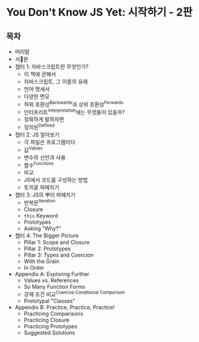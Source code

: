 # You Don't Know JS Yet: 시작하기 - 2판

## 목차

* 머리말
* 서문
* 챕터 1: 자바스크립트란 무엇인가?
    * 이 책에 관해서
    * 자바스크립트, 그 이름의 유래
    * 언어 명세서
    * 다양한 면모
    * 하위 호환성<sup>Backwards</sup>과 상위 호환성<sup>Forwards</sup>
    * 인터프리트<sup>Interpretation</sup>에는 무엇들이 있을까?
    * 정확하게 말하자면
    * 정의된<sup>Defined</sup>
* 챕터 2: JS 알아보기
    * 각 파일은 프로그램이다
    * 값<sup>Values</sup>
    * 변수의 선언과 사용
    * 함수<sup>Functions</sup>
    * 비교
    * JS에서 코드를 구성하는 방법
    * 토끼굴 파헤치기
* 챕터 3: JS의 뿌리 파헤치기
    * 반복문<sup>Iteration</sup>
    * Closure
    * `this` Keyword
    * Prototypes
    * Asking "Why?"
* 챕터 4: The Bigger Picture
    * Pillar 1: Scope and Closure
    * Pillar 2: Prototypes
    * Pillar 3: Types and Coercion
    * With the Grain
    * In Order
* Appendix A: Exploring Further
    * Values vs. References
    * So Many Function Forms
    * 강제 조건 비교<sup>Coercive Conditional Comparison</sup>
    * Prototypal "Classes"
* Appendix B: Practice, Practice, Practice!
    * Practicing Comparisons
    * Practicing Closure
    * Practicing Prototypes
    * Suggested Solutions

